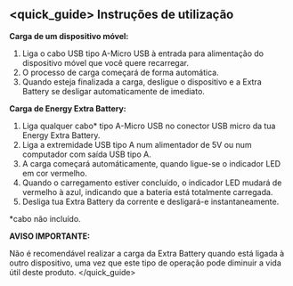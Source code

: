 ## <quick_guide> Instruções de utilização

**Carga de um dispositivo móvel:**


1. Liga o cabo USB tipo A-Micro USB à entrada para alimentação do dispositivo móvel que você quere recarregar.  
1. O processo de carga começará de forma automática. 
1. Quando esteja finalizada a carga, desligue o dispositivo e a Extra Battery se desligar automaticamente de imediato.


**Carga de Energy Extra Battery:**
1. Liga qualquer cabo* tipo A-Micro USB no conector USB micro da tua Energy Extra Battery.
1. Liga a extremidade USB tipo A num alimentador de 5V ou num computador com saída USB tipo A.
1. A carga começará automáticamente, quando ligue-se o indicador LED em cor vermelho.
1. Quando o carregamento estiver concluído, o indicador LED mudará de vermelho à azul, indicando que a bateria está totalmente carregada. 
1. Desliga tua Extra Battery da corrente e desligará-e instantaneamente.

*cabo não incluído.

**AVISO IMPORTANTE:**

Não é recomendável realizar a carga da Extra Battery quando está ligada à outro dispositivo, uma vez que este tipo de operação pode diminuir a vida útil deste produto.
</quick_guide>